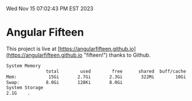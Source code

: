 Wed Nov 15 07:02:43 PM EST 2023

# Angular Fifteen


This project is live at [https://angularfifteen.github.io](https://angularfifteen.github.io "fifteen!") thanks to Github.

```bash
System Memory
               total        used        free      shared  buff/cache   available
Mem:            15Gi       2.7Gi       2.3Gi       322Mi        10Gi        12Gi
Swap:          8.0Gi       128Ki       8.0Gi
System Storage
2.1G	.
```
```bash
